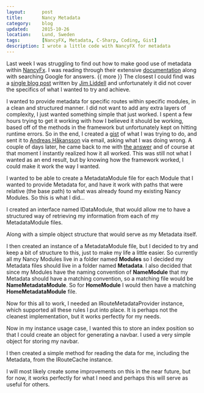 ```yaml
---
layout:      post
title:       Nancy Metadata
category:    blog
updated:     2015-10-26
location:    Lund, Sweden
tags:        [NancyFX, Metadata, C-Sharp, Coding, Gist]
description: I wrote a little code with NancyFX for metadata
---
```


Last week I was struggling to find out how to make good use of metadata within [NancyFx](http://www.nancyfx.org/). I was reading through their extensive [documentation](https://github.com/NancyFx/Nancy/wiki) along with searching Google for answers. {{ more }} The closest I could find was a [single blog post](http://liddellj.com/nancy-metadata-modules/) written by [Jim Liddell](https://twitter.com/liddellj) and unfortunately it did not cover the specifics of what I wanted to try and achieve.

I wanted to provide metadata for specific routes within specific modules, in a clean and structured manner. I did not want to add any extra layers of complexity, I just wanted something simple that just worked. I spent a few hours trying to get it working with how I believed it should be working, based off of the methods in the framework but unfortunately kept on hitting runtime errors. So in the end, I created a [gist](https://gist.github.com/Cyberlane/9dbcc37fff85777716f1) of what I was trying to do, and sent it to [Andreas Håkansson](http://www.thecodejunkie.com/) via email, asking what I was doing wrong.
A couple of days later, he came back to me with [the answer](https://gist.github.com/thecodejunkie/7c14b0541165442ef062) and of course at that moment I instantly realized how it all worked. This was still not what I wanted as an end result, but by knowing how the framework worked, I could make it work the way I wanted.

I wanted to be able to create a MetadataModule file for each Module that I wanted to provide Metadata for, and have it work with paths that were relative (the base path) to what was already found my existing Nancy Modules. So this is what I did...

I created an interface named IDataModule, that would allow me to have a structured way of retrieving my information from each of my MetadataModule files.

<script src="https://gist.github.com/Cyberlane/2176bb99faf21b7d2381.js"></script>

Along with a simple object structure that would serve as my Metadata itself.

<script src="https://gist.github.com/Cyberlane/f279e4c6aa2d22f3a289.js"></script>

I then created an instance of a MetadataModule file, but I decided to try and keep a bit of structure to this, just to make my life a little easier. So currently all my Nancy Modules live in a folder named **Modules** so I decided my Metadata files should live in a folder named **Metadata**. I also decided that since my Modules have the naming convention of **NameModule** that my Metadata should have a matching convention, so a matching file would be **NameMetadataModule**. So for **HomeModule** I would then have a matching **HomeMetadataModule** file.

<script src="https://gist.github.com/Cyberlane/afb7916817a931169bbc.js"></script>

Now for this all to work, I needed an IRouteMetadataProvider instance, which supported all these rules I put into place. It is perhaps not the cleanest implementation, but it works perfectly for my needs.

<script src="https://gist.github.com/Cyberlane/989146fd4a89d13dd703.js"></script>

Now in my instance usage case, I wanted this to store an index position so that I could create an object for generating a navbar. I used a very simple object for storing my navbar.

<script src="https://gist.github.com/Cyberlane/4dd93e117f56a2414b58.js"></script>

I then created a simple method for reading the data for me, including the Metadata, from the IRouteCache instance.

<script src="https://gist.github.com/Cyberlane/ba5a61cfced3b299938d.js"></script>

I will most likely create some improvements on this in the near future, but for now, it works perfectly for what I need and perhaps this will serve as useful for others.
